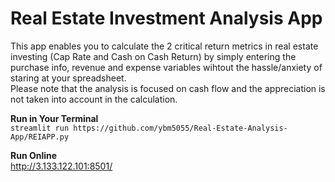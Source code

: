 Real Estate Investment Analysis App
================
This app enables you to calculate the 2 critical return metrics in real estate investing (Cap Rate and Cash on Cash Return) by simply entering the purchase info, revenue and expense variables wihtout the hassle/anxiety of staring at your spreadsheet. <br>
Please note that the analysis is focused on cash flow and the appreciation is not taken into account in the calculation.

**Run in Your Terminal**<br>
`streamlit run https://github.com/ybm5055/Real-Estate-Analysis-App/REIAPP.py`

**Run Online** <br>
<http://3.133.122.101:8501/>
